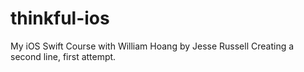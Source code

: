 # thinkful-ios
My iOS Swift Course with William Hoang by Jesse Russell
Creating a second line, first attempt. 
